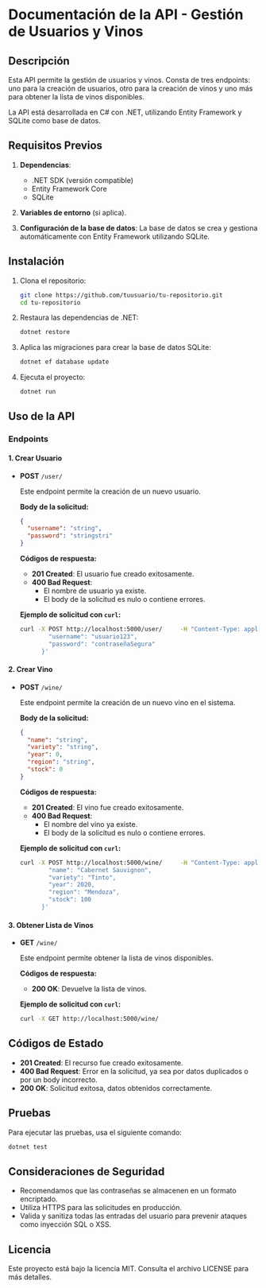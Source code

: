 
# Documentación de la API - Gestión de Usuarios y Vinos

## Descripción

Esta API permite la gestión de usuarios y vinos. Consta de tres endpoints: uno para la creación de usuarios, otro para la creación de vinos y uno más para obtener la lista de vinos disponibles.

La API está desarrollada en C# con .NET, utilizando Entity Framework y SQLite como base de datos.

## Requisitos Previos

1. **Dependencias**:
   - .NET SDK (versión compatible)
   - Entity Framework Core
   - SQLite

2. **Variables de entorno** (si aplica).

3. **Configuración de la base de datos**:
   La base de datos se crea y gestiona automáticamente con Entity Framework utilizando SQLite.

## Instalación

1. Clona el repositorio:

   ```bash
   git clone https://github.com/tuusuario/tu-repositorio.git
   cd tu-repositorio
   ```

2. Restaura las dependencias de .NET:

   ```bash
   dotnet restore
   ```

3. Aplica las migraciones para crear la base de datos SQLite:

   ```bash
   dotnet ef database update
   ```

4. Ejecuta el proyecto:

   ```bash
   dotnet run
   ```

## Uso de la API

### Endpoints

#### 1. Crear Usuario

- **POST** `/user/`
  
  Este endpoint permite la creación de un nuevo usuario.

  **Body de la solicitud:**

  ```json
  {
    "username": "string",
    "password": "stringstri"
  }
  ```

  **Códigos de respuesta:**

  - **201 Created**: El usuario fue creado exitosamente.
  - **400 Bad Request**: 
    - El nombre de usuario ya existe.
    - El body de la solicitud es nulo o contiene errores.

  **Ejemplo de solicitud con `curl`:**

  ```bash
  curl -X POST http://localhost:5000/user/     -H "Content-Type: application/json"     -d '{
          "username": "usuario123",
          "password": "contraseñaSegura"
        }'
  ```

#### 2. Crear Vino

- **POST** `/wine/`
  
  Este endpoint permite la creación de un nuevo vino en el sistema.

  **Body de la solicitud:**

  ```json
  {
    "name": "string",
    "variety": "string",
    "year": 0,
    "region": "string",
    "stock": 0
  }
  ```

  **Códigos de respuesta:**

  - **201 Created**: El vino fue creado exitosamente.
  - **400 Bad Request**: 
    - El nombre del vino ya existe.
    - El body de la solicitud es nulo o contiene errores.

  **Ejemplo de solicitud con `curl`:**

  ```bash
  curl -X POST http://localhost:5000/wine/     -H "Content-Type: application/json"     -d '{
          "name": "Cabernet Sauvignon",
          "variety": "Tinto",
          "year": 2020,
          "region": "Mendoza",
          "stock": 100
        }'
  ```

#### 3. Obtener Lista de Vinos

- **GET** `/wine/`

  Este endpoint permite obtener la lista de vinos disponibles.

  **Códigos de respuesta:**
  
  - **200 OK**: Devuelve la lista de vinos.

  **Ejemplo de solicitud con `curl`:**

  ```bash
  curl -X GET http://localhost:5000/wine/
  ```

## Códigos de Estado

- **201 Created**: El recurso fue creado exitosamente.
- **400 Bad Request**: Error en la solicitud, ya sea por datos duplicados o por un body incorrecto.
- **200 OK**: Solicitud exitosa, datos obtenidos correctamente.

## Pruebas

Para ejecutar las pruebas, usa el siguiente comando:

```bash
dotnet test
```

## Consideraciones de Seguridad

- Recomendamos que las contraseñas se almacenen en un formato encriptado.
- Utiliza HTTPS para las solicitudes en producción.
- Valida y sanitiza todas las entradas del usuario para prevenir ataques como inyección SQL o XSS.

## Licencia

Este proyecto está bajo la licencia MIT. Consulta el archivo LICENSE para más detalles.

